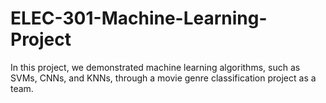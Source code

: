 # ELEC-301-Machine-Learning-Project
In this project, we demonstrated machine learning algorithms, such as SVMs, CNNs, and KNNs, through a movie genre classification project as a team.
